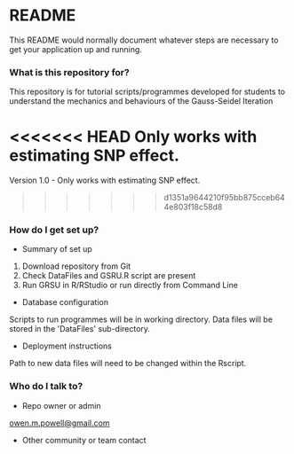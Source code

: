 # README #

This README would normally document whatever steps are necessary to get your application up and running.

### What is this repository for? ###

This repository is for tutorial scripts/programmes developed for students to understand the mechanics and behaviours of the Gauss-Seidel Iteration 

<<<<<<< HEAD
Only works with estimating SNP effect.
=======
Version 1.0 - Only works with estimating SNP effect.
>>>>>>> d1351a9644210f95bb875cceb644e803f18c58d8

### How do I get set up? ###

* Summary of set up

1. Download repository from Git
2. Check DataFiles and GSRU.R script are present
3. Run GRSU in R/RStudio or run directly from Command Line

* Database configuration

Scripts to run programmes will be in working directory.
Data files will be stored in the 'DataFiles' sub-directory.
	
* Deployment instructions

Path to new data files will need to be changed within the Rscript.
	

### Who do I talk to? ###

* Repo owner or admin

owen.m.powell@gmail.com
	
* Other community or team contact
